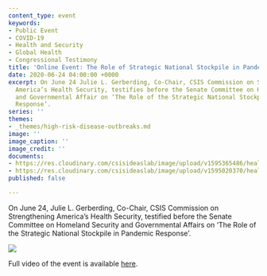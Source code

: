 ```yaml
---
content_type: event
keywords:
- Public Event
- COVID-19
- Health and Security
- Global Health
- Congressional Testimony
title: 'Online Event: The Role of Strategic National Stockpile in Pandemic Response'
date: 2020-06-24 04:00:00 +0000
excerpt: On June 24 Julie L. Gerberding, Co-Chair, CSIS Commission on Strengthening
  America’s Health Security, testifies before the Senate Committee on Homeland Security
  and Governmental Affair on ‘The Role of the Strategic National Stockpile in Pandemic
  Response’.
series: ''
themes:
- _themes/high-risk-disease-outbreaks.md
image: ''
image_caption: ''
image_credit: ''
documents:
- https://res.cloudinary.com/csisideaslab/image/upload/v1595365486/health-commission/Congressional_rrcjid.pdf
- https://res.cloudinary.com/csisideaslab/image/upload/v1595020370/health-commission/ts200624_Gerberding__HSGAC_a9x3wy.pdf
published: false

---
```

On June 24, Julie L. Gerberding, Co-Chair, CSIS Commission on Strengthening America’s Health Security, testified before the Senate Committee on Homeland Security and Governmental Affairs on ‘The Role of the Strategic National Stockpile in Pandemic Response’.

![](https://res.cloudinary.com/csisideaslab/image/upload/v1595527655/health-commission/GY5A1767_qc575h.jpg)

Full video of the event is available [here](https://www.hsgac.senate.gov/the-role-of-the-strategic-national-stockpile-in-pandemic-response "https://www.hsgac.senate.gov/the-role-of-the-strategic-national-stockpile-in-pandemic-response").